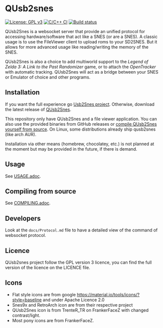 # QUsb2snes

[![License: GPL v3](https://img.shields.io/badge/License-GPLv3-blue.svg)](https://www.gnu.org/licenses/gpl-3.0)
[![C/C++ CI](https://github.com/Skarsnik/QUsb2snes/actions/workflows/buildlinux.yml/badge.svg)](https://github.com/Skarsnik/QUsb2snes/actions/workflows/buildlinux.yml)
[![Build status](https://ci.appveyor.com/api/projects/status/r8t2hpt21ux5r7mi/branch/master?svg=true)](https://ci.appveyor.com/project/Skarsnik/qusb2snes/branch/master)

QUsb2Snes is a websocket server that provide an unified protocol for accessing hardware/software that act like a SNES (or are a SNES).
A classic usage is to use the FileViewer client to upload roms to your SD2SNES.
But it allows for more advanced usage like reading/writing the memory of the SNES.

QUsb2Snes is also a choice to add multiworld support to the _Legend of Zelda 3: A Link to the Past Randomizer_ game, or to attach the _OpenTracker_ with automatic tracking. QUsb2Snes will act as a bridge between your SNES or Emulator of choice and other programs.

## Installation

If you want the full experience go [Usb2Snes project](https://github.com/usb2snes/usb2snes/releases).
Otherwise, download the latest release of [QUsb2Snes](https://github.com/Skarsnik/QUsb2snes/releases).

This repository only have QUsb2Snes and a file viewer application.
You can also use the provided binaries from GitHub releases or [compile QUsb2Snes yourself from source](COMPILING.adoc).
On Linux, some distributions already ship qusb2snes (like arch AUR).

Installation via other means (homebrew, chocolatey, etc.) is not planned at the moment but may be provided in the future, if there is demand.

## Usage

See [USAGE.adoc](USAGE.adoc).

## Compiling from source

See [COMPILING.adoc](COMPILING.adoc).

## Developers

Look at the `docs/Protocol.md` file to have a detailed view of the command of websocket protocol.

## Licence

QUsb2snes project follow the GPL version 3 licence, you can find the full version of the licence on the LICENCE file.

## Icons

* Flat style icons are from google https://material.io/tools/icons/?style=baseline and under Apache Licence 2.0
* Snes9x and RetroArch icon are from their respective project
* QUsb2Snes icon is from TrenteR_TR on FrankerFaceZ with changed contrast/light.
* Most pony icons are from FrankerFaceZ.
